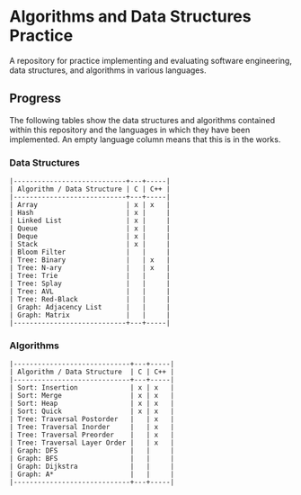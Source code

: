 # Algorithms and Data Structures Practice
A repository for practice implementing and evaluating software engineering, data structures, and algorithms in various languages.

## Progress
The following tables show the data structures and algorithms contained within this repository and the languages in which they have been implemented. An empty language column means that this is in the works.

### Data Structures
```
|----------------------------+---+-----|
| Algorithm / Data Structure | C | C++ |
|----------------------------+---+-----|
| Array                      | x | x   |
| Hash                       | x |     |
| Linked List                | x |     |
| Queue                      | x |     |
| Deque                      | x |     |
| Stack                      | x |     |
| Bloom Filter               |   |     |
| Tree: Binary               |   | x   |
| Tree: N-ary                |   | x   |
| Tree: Trie                 |   |     |
| Tree: Splay                |   |     |
| Tree: AVL                  |   |     |
| Tree: Red-Black            |   |     |
| Graph: Adjacency List      |   |     |
| Graph: Matrix              |   |     |
|----------------------------+---+-----|
```

### Algorithms
```
|-----------------------------+---+-----|
| Algorithm / Data Structure  | C | C++ |
|-----------------------------+---+-----|
| Sort: Insertion             | x | x   |
| Sort: Merge                 | x | x   |
| Sort: Heap                  | x | x   |
| Sort: Quick                 | x | x   |
| Tree: Traversal Postorder   |   | x   |
| Tree: Traversal Inorder     |   | x   |
| Tree: Traversal Preorder    |   | x   |
| Tree: Traversal Layer Order |   | x   |
| Graph: DFS                  |   |     |
| Graph: BFS                  |   |     |
| Graph: Dijkstra             |   |     |
| Graph: A*                   |   |     |
|-----------------------------+---+-----|
```
